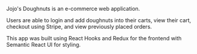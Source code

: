 Jojo's Doughnuts is an e-commerce web application. 

Users are able to login and add doughnuts into their carts, view their cart, checkout using Stripe, and view previously placed orders.

This app was built using React Hooks and Redux for the frontend with Semantic React UI for styling.
